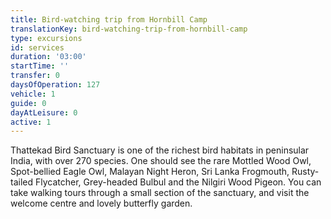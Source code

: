 ```yaml
---
title: Bird-watching trip from Hornbill Camp
translationKey: bird-watching-trip-from-hornbill-camp
type: excursions
id: services
duration: '03:00'
startTime: ''
transfer: 0
daysOfOperation: 127
vehicle: 1
guide: 0
dayAtLeisure: 0
active: 1
---
```

Thattekad Bird Sanctuary is one of the richest bird habitats in peninsular India, with over 270 species. One should see the rare Mottled Wood Owl, Spot-bellied Eagle Owl, Malayan Night Heron, Sri Lanka Frogmouth, Rusty-tailed Flycatcher, Grey-headed Bulbul and the Nilgiri Wood Pigeon. You can take walking tours through a small section of the sanctuary, and visit the welcome centre and lovely butterfly garden.